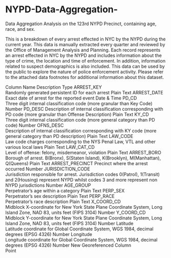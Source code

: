 # NYPD-Data-Aggregation-
Data Aggregation Analysis on the 123rd NYPD Precinct, containing age, race, and sex.


This is a breakdown of every arrest effected in NYC by the NYPD during the current year.
This data is manually extracted every quarter and reviewed by the Office of Management Analysis and Planning.
Each record represents an arrest effected in NYC by the NYPD and includes information about the type of crime, the location and time of enforcement.
In addition, information related to suspect demographics is also included.
This data can be used by the public to explore the nature of police enforcement activity.
Please refer to the attached data footnotes for additional information about this dataset.


Column Name	Description	Type
ARREST_KEY	
Randomly generated persistent ID for each arrest
Plain Text
ARREST_DATE	
Exact date of arrest for the reported event
Date & Time
PD_CD	
Three digit internal classification code (more granular than Key Code)
Number
PD_DESC	
Description of internal classification corresponding with PD code (more granular than Offense Description)
Plain Text
KY_CD	
Three digit internal classification code (more general category than PD code)
Number
OFNS_DESC	
Description of internal classification corresponding with KY code (more general category than PD description)
Plain Text
LAW_CODE	
Law code charges corresponding to the NYS Penal Law, VTL and other various local laws
Plain Text
LAW_CAT_CD	
Level of offense: felony, misdemeanor, violation
Plain Text
ARREST_BORO	
Borough of arrest. B(Bronx), S(Staten Island), K(Brooklyn), M(Manhattan), Q(Queens)
Plain Text
ARREST_PRECINCT	
Precinct where the arrest occurred
Number
JURISDICTION_CODE	
Jurisdiction responsible for arrest. Jurisdiction codes 0(Patrol), 1(Transit) and 2(Housing) represent NYPD whilst codes 3 and more represent non NYPD jurisdictions
Number
AGE_GROUP	
Perpetrator’s age within a category
Plain Text
PERP_SEX	
Perpetrator’s sex description
Plain Text
PERP_RACE	
Perpetrator’s race description
Plain Text
X_COORD_CD	
Midblock X-coordinate for New York State Plane Coordinate System, Long Island Zone, NAD 83, units feet (FIPS 3104)
Number
Y_COORD_CD	
Midblock Y-coordinate for New York State Plane Coordinate System, Long Island Zone, NAD 83, units feet (FIPS 3104)
Number
Latitude	
Latitude coordinate for Global Coordinate System, WGS 1984, decimal degrees (EPSG 4326)
Number
Longitude	
Longitude coordinate for Global Coordinate System, WGS 1984, decimal degrees (EPSG 4326)
Number
New Georeferenced Column	
Point
